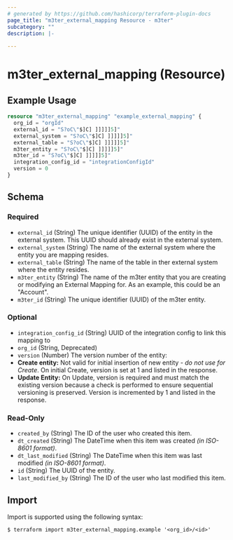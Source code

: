 ```yaml
---
# generated by https://github.com/hashicorp/terraform-plugin-docs
page_title: "m3ter_external_mapping Resource - m3ter"
subcategory: ""
description: |-
  
---
```


# m3ter_external_mapping (Resource)



## Example Usage

```terraform
resource "m3ter_external_mapping" "example_external_mapping" {
  org_id = "orgId"
  external_id = "S?oC\"$]C] ]]]]]5]"
  external_system = "S?oC\"$]C] ]]]]]5]"
  external_table = "S?oC\"$]C] ]]]]]5]"
  m3ter_entity = "S?oC\"$]C] ]]]]]5]"
  m3ter_id = "S?oC\"$]C] ]]]]]5]"
  integration_config_id = "integrationConfigId"
  version = 0
}
```

<!-- schema generated by tfplugindocs -->
## Schema

### Required

- `external_id` (String) The unique identifier (UUID) of the entity in the external system. This UUID should already exist in the external system.
- `external_system` (String) The name of the external system where the entity you are mapping resides.
- `external_table` (String) The name of the table in ther external system where the entity resides.
- `m3ter_entity` (String) The name of the m3ter entity that you are creating or modifying an External Mapping for. As an example, this could be an "Account".
- `m3ter_id` (String) The unique identifier (UUID) of the m3ter entity.

### Optional

- `integration_config_id` (String) UUID of the integration config to link this mapping to
- `org_id` (String, Deprecated)
- `version` (Number) The version number of the entity:
- **Create entity:** Not valid for initial insertion of new entity - *do not use for Create*. On initial Create, version is set at 1 and listed in the response.
- **Update Entity:**  On Update, version is required and must match the existing version because a check is performed to ensure sequential versioning is preserved. Version is incremented by 1 and listed in the response.

### Read-Only

- `created_by` (String) The ID of the user who created this item.
- `dt_created` (String) The DateTime when this item was created *(in ISO-8601 format)*.
- `dt_last_modified` (String) The DateTime when this item was last modified *(in ISO-8601 format)*.
- `id` (String) The UUID of the entity.
- `last_modified_by` (String) The ID of the user who last modified this item.

## Import

Import is supported using the following syntax:

```shell
$ terraform import m3ter_external_mapping.example '<org_id>/<id>'
```
